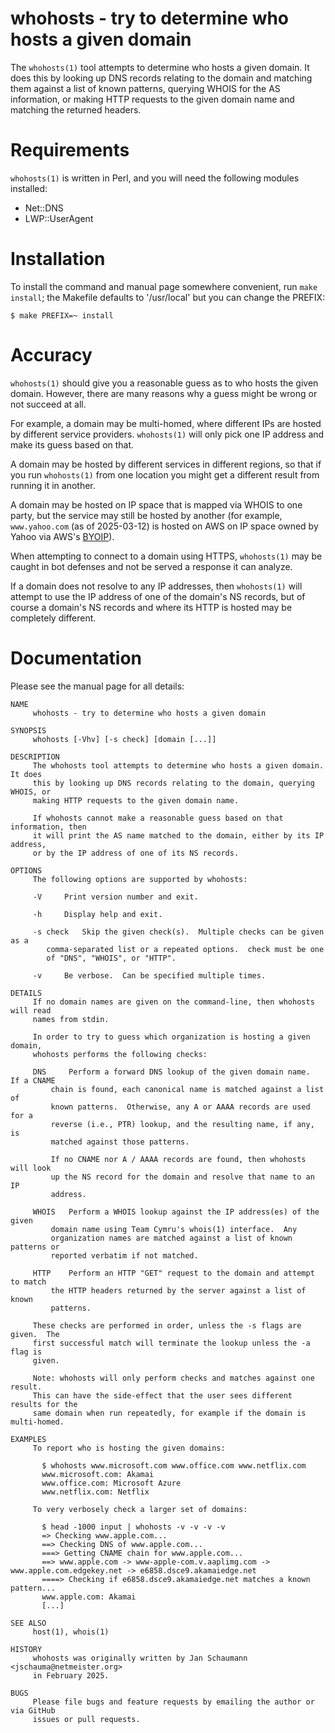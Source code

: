 whohosts - try to determine who hosts a given domain
====================================================

The `whohosts(1)` tool attempts to determine who hosts
a given domain.	It does this by looking up DNS records
relating to the domain and matching them against a
list of known patterns, querying WHOIS for the AS
information, or making HTTP requests to the given
domain name and matching the returned headers.

Requirements
============

`whohosts(1)` is written in Perl, and you will need
the following modules installed:

* Net::DNS
* LWP::UserAgent

Installation
============

To install the command and manual page somewhere
convenient, run `make install`; the Makefile defaults
to '/usr/local' but you can change the PREFIX:

```
$ make PREFIX=~ install
```

Accuracy
========

`whohosts(1)` should give you a reasonable guess as to
who hosts the given domain.  However, there are many
reasons why a guess might be wrong or not succeed at
all.

For example, a domain may be multi-homed, where
different IPs are hosted by different service
providers.  `whohosts(1)` will only pick one IP
address and make its guess based on that.

A domain may be hosted by different services in
different regions, so that if you run `whohosts(1)`
from one location you might get a different result
from running it in another.

A domain may be hosted on IP space that is mapped via
WHOIS to one party, but the service may still be
hosted by another (for example, `www.yahoo.com` (as of
2025-03-12) is hosted on AWS on IP space owned by
Yahoo via AWS's
[BYOIP](https://docs.aws.amazon.com/AWSEC2/latest/UserGuide/ec2-byoip.html)).

When attempting to connect to a domain using HTTPS,
`whohosts(1)` may be caught in bot defenses and not be
served a response it can analyze.

If a domain does not resolve to any IP addresses, then
`whohosts(1)` will attempt to use the IP address of
one of the domain's NS records, but of course a
domain's NS records and where its HTTP is hosted may
be completely different.


Documentation
=============

Please see the manual page for all details:

```
NAME
     whohosts - try to determine who hosts a given domain

SYNOPSIS
     whohosts [-Vhv] [-s check] [domain [...]]

DESCRIPTION
     The whohosts tool attempts to determine who hosts a given domain.	It does
     this by looking up DNS records relating to the domain, querying WHOIS, or
     making HTTP requests to the given domain name.

     If whohosts cannot make a reasonable guess based on that information, then
     it will print the AS name matched to the domain, either by its IP address,
     or by the IP address of one of its NS records.

OPTIONS
     The following options are supported by whohosts:

     -V		Print version number and exit.

     -h		Display help and exit.

     -s check	Skip the given check(s).  Multiple checks can be given as a
		comma-separated list or a repeated options.  check must be one
		of "DNS", "WHOIS", or "HTTP".

     -v		Be verbose.  Can be specified multiple times.

DETAILS
     If no domain names are given on the command-line, then whohosts will read
     names from stdin.

     In order to try to guess which organization is hosting a given domain,
     whohosts performs the following checks:

     DNS     Perform a forward DNS lookup of the given domain name.  If a CNAME
	     chain is found, each canonical name is matched against a list of
	     known patterns.  Otherwise, any A or AAAA records are used for a
	     reverse (i.e., PTR) lookup, and the resulting name, if any, is
	     matched against those patterns.

	     If no CNAME nor A / AAAA records are found, then whohosts will look
	     up the NS record for the domain and resolve that name to an IP
	     address.

     WHOIS   Perform a WHOIS lookup against the IP address(es) of the given
	     domain name using Team Cymru's whois(1) interface.	 Any
	     organization names are matched against a list of known patterns or
	     reported verbatim if not matched.

     HTTP    Perform an HTTP "GET" request to the domain and attempt to match
	     the HTTP headers returned by the server against a list of known
	     patterns.

     These checks are performed in order, unless the -s flags are given.  The
     first successful match will terminate the lookup unless the -a flag is
     given.

     Note: whohosts will only perform checks and matches against one result.
     This can have the side-effect that the user sees different results for the
     same domain when run repeatedly, for example if the domain is multi-homed.

EXAMPLES
     To report who is hosting the given domains:

	   $ whohosts www.microsoft.com www.office.com www.netflix.com
	   www.microsoft.com: Akamai
	   www.office.com: Microsoft Azure
	   www.netflix.com: Netflix

     To very verbosely check a larger set of domains:

	   $ head -1000 input | whohosts -v -v -v -v
	   => Checking www.apple.com...
	   ==> Checking DNS of www.apple.com...
	   ===> Getting CNAME chain for www.apple.com...
	   ==> www.apple.com -> www-apple-com.v.aaplimg.com -> www.apple.com.edgekey.net -> e6858.dsce9.akamaiedge.net
	   ====> Checking if e6858.dsce9.akamaiedge.net matches a known pattern...
	   www.apple.com: Akamai
	   [...]

SEE ALSO
     host(1), whois(1)

HISTORY
     whohosts was originally written by Jan Schaumann <jschauma@netmeister.org>
     in February 2025.

BUGS
     Please file bugs and feature requests by emailing the author or via GitHub
     issues or pull requests.
```
